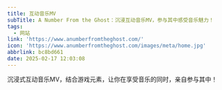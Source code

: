 ```yaml
---
title: 互动音乐MV
subTitle: A Number From the Ghost：沉浸互动音乐MV，参与其中感受音乐魅力！
tags:
  - 网站
link: 'https://www.anumberfromtheghost.com/'
icon: 'https://www.anumberfromtheghost.com/images/meta/home.jpg'
abbrlink: bc8bd661
date: 2025-02-17 12:03:08
---
```


沉浸式互动音乐MV，结合游戏元素，让你在享受音乐的同时，亲自参与其中！